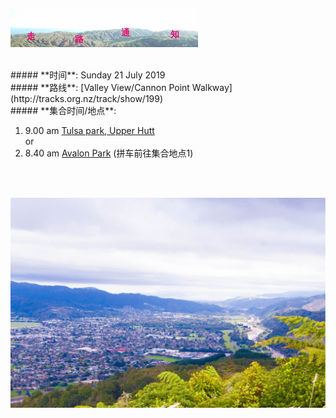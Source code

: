 ![skyline](_images/skyline2.png)

<br/>
##### **时间**: Sunday  21 July 2019
<br/>
##### **路线**: [Valley View/Cannon Point Walkway](http://tracks.org.nz/track/show/199)

<br/>
##### **集合时间/地点**:

 1. 9.00 am [Tulsa park, Upper Hutt](https://www.google.co.nz/maps/place/41%C2%B006'29.6%22S+175%C2%B004'45.2%22E/@-41.108226,175.077809,17z/data=!4m6!3m5!1s0x0:0x0!7e2!8m2!3d-41.108226!4d175.0792301)
<br/> or <br/>
 2.  8.40 am  [Avalon Park](https://www.google.co.nz/maps/place/41%C2%B011'40.7%22S+174%C2%B055'57.4%22E/@-41.194647,174.930412,17z/data=!3m1!4b1!4m2!3m1!1s0x0:0x0?shorturl=1) (拼车前往集合地点1)


<br/><br/>


![mmexport1491119462810_33403547720_o](_images/mmexport1491119462810_33403547720_o.jpg)
